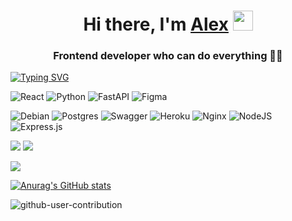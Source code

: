 <h1 align="center">Hi there, I'm <a href="https://alexportfolio-five.vercel.app/" target="_blank">Alex</a> 
<img src="https://github.com/blackcater/blackcater/raw/main/images/Hi.gif" height="32"/></h1>
<h3 align="center">Frontend developer who can do everything 👨‍💻 </h3>

[![Typing SVG](https://readme-typing-svg.herokuapp.com?font=Fira+Code&size=25&pause=1000&background=FFFFFF00&center=true&vCenter=true&multiline=true&width=1000&height=78&lines=Really+cool+guy;Whom+makes+this+world+better)](https://git.io/typing-svg)


<!-- ![Kotlin](https://img.shields.io/badge/kotlin-%237F52FF.svg?style=for-the-badge&logo=kotlin&logoColor=white) -->
![React](https://img.shields.io/badge/react-%2320232a.svg?style=for-the-badge&logo=react&logoColor=%2361DAFB)
![Python](https://img.shields.io/badge/python-3670A0?style=for-the-badge&logo=python&logoColor=ffdd54)
 ![FastAPI](https://img.shields.io/badge/FastAPI-005571?style=for-the-badge&logo=fastapi)
 	![Figma](https://img.shields.io/badge/figma-%23F24E1E.svg?style=for-the-badge&logo=figma&logoColor=white)
<!--   ![Android](https://img.shields.io/badge/Android-3DDC84?style=for-the-badge&logo=android&logoColor=white) -->
  ![Debian](https://img.shields.io/badge/Debian-D70A53?style=for-the-badge&logo=debian&logoColor=white)
  ![Postgres](https://img.shields.io/badge/postgres-%23316192.svg?style=for-the-badge&logo=postgresql&logoColor=white)
  ![Swagger](https://img.shields.io/badge/-Swagger-%23Clojure?style=for-the-badge&logo=swagger&logoColor=white)
  ![Heroku](https://img.shields.io/badge/heroku-%23430098.svg?style=for-the-badge&logo=heroku&logoColor=white)
  ![Nginx](https://img.shields.io/badge/nginx-%23009639.svg?style=for-the-badge&logo=nginx&logoColor=white)
  ![NodeJS](https://img.shields.io/badge/node.js-6DA55F?style=for-the-badge&logo=node.js&logoColor=white)
  ![Express.js](https://img.shields.io/badge/express.js-%23404d59.svg?style=for-the-badge&logo=express&logoColor=%2361DAFB)
  

![](http://github-profile-summary-cards.vercel.app/api/cards/most-commit-language?username=StAl15&theme=github_dark)
![](https://github-profile-summary-cards.vercel.app/api/cards/repos-per-language?username=StAl15&theme=github_dark)

![](http://github-profile-summary-cards.vercel.app/api/cards/profile-details?username=StAl15&theme=github_dark)

  [![Anurag's GitHub stats](https://github-readme-stats.vercel.app/api?username=StAl15&theme=transparent&show_icons=true)](https://github.com/StAl15/github-readme-stats)


![github-user-contribution](https://user-images.githubusercontent.com/73172033/220138936-2fbd3879-6482-40d1-852d-7f3357f8686d.svg)

